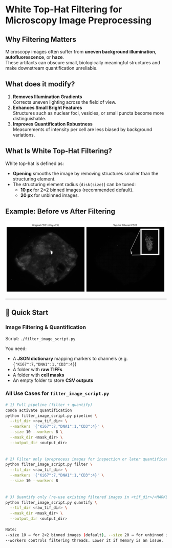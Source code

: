# White Top-Hat Filtering for Microscopy Image Preprocessing

## Why Filtering Matters
Microscopy images often suffer from **uneven background illumination**, **autofluorescence**, or **haze**.  
These artifacts can obscure small, biologically meaningful structures and make downstream quantification unreliable.

## What does it modify?
1. **Removes Illumination Gradients**  
   Corrects uneven lighting across the field of view.
2. **Enhances Small Bright Features**  
   Structures such as nuclear foci, vesicles, or small puncta become more distinguishable.
3. **Improves Quantification Robustness**  
   Measurements of intensity per cell are less biased by background variations.

## What Is White Top-Hat Filtering?
White top-hat is defined as:
- **Opening** smooths the image by removing structures smaller than the structuring element.  
- The structuring element radius (`disk(size)`) can be tuned:
  - **10 px** for 2×2 binned images (recommended default).
  - **20 px** for unbinned images.

## Example: Before vs After Filtering
![White top-hat filtering example](./filtered-image_example.PNG)

---

## 🚀 Quick Start
### Image Filtering & Quantification
Script: `./filter_image_script.py`

You need:
- A **JSON dictionary** mapping markers to channels (e.g. `{"Ki67":7,"DNA1":1,"CD3":4}`)
- A folder with **raw TIFFs**
- A folder with **cell masks**
- An empty folder to store **CSV outputs**

### All Use Cases for `filter_image_script.py`

```bash
# 1) Full pipeline (filter + quantify)
conda activate quantification
python filter_image_script.py pipeline \
  --tif_dir <raw_tif_dir> \
  --markers '{"Ki67":7,"DNA1":1,"CD3":4}' \
  --size 10 --workers 8 \
  --mask_dir <mask_dir> \
  --output_dir <output_dir>


# 2) Filter only (preprocess images for inspection or later quantification)
python filter_image_script.py filter \
  --tif_dir <raw_tif_dir> \
  --markers '{"Ki67":7,"DNA1":1,"CD3":4}' \
  --size 10 --workers 8


# 3) Quantify only (re-use existing filtered images in <tif_dir>/<MARKER>/)
python filter_image_script.py quantify \
  --tif_dir <raw_tif_dir> \
  --mask_dir <mask_dir> \
  --output_dir <output_dir>

Note:
--size 10 → for 2×2 binned images (default), --size 20 → for unbinned images
--workers controls filtering threads. Lower it if memory is an issue.

